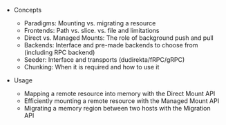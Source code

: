 - Concepts

  - Paradigms: Mounting vs. migrating a resource
  - Frontends: Path vs. slice. vs. file and limitations
  - Direct vs. Managed Mounts: The role of background push and pull
  - Backends: Interface and pre-made backends to choose from (including RPC backend)
  - Seeder: Interface and transports (dudirekta/fRPC/gRPC)
  - Chunking: When it is required and how to use it

- Usage
  - Mapping a remote resource into memory with the Direct Mount API
  - Efficiently mounting a remote resource with the Managed Mount API
  - Migrating a memory region between two hosts with the Migration API
